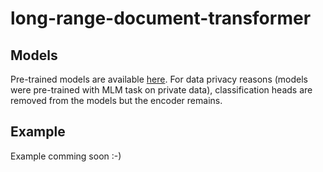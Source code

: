 # long-range-document-transformer

## Models

Pre-trained models are available [here](https://drive.google.com/drive/folders/11A0-LVNaWPtmydXjCe70EICEfMC1kn6M?usp=drive_link).
For data privacy reasons (models were pre-trained with MLM task on private data), classification heads are removed from the models but the encoder remains.

## Example

Example comming soon :-)
